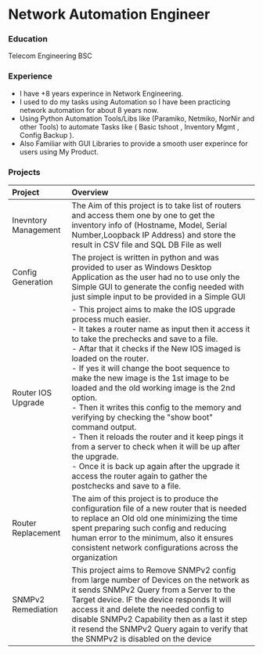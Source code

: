# Network Automation Engineer

### Education
Telecom Engineering BSC

### Experience
- I have +8 years experince in Network Engineering.
- I used to do my tasks using Automation so I have been practicing network automation for about 8 years now.
- Using Python Automation Tools/Libs like (Paramiko, Netmiko, NorNir and other Tools) to automate Tasks like ( Basic tshoot , Inventory Mgmt , Config Backup ).
- Also Familiar with GUI Libraries to provide a smooth user experince for users using My Product.

### Projects

| Project | Overview|
|:-------- |:----------------------------------------------------------------|
| Inevntory Management | The Aim of this project is to take list of routers and access them one by one to get the inventory info of (Hostname, Model, Serial Number,Loopback IP Address) and store the result in CSV file and SQL DB File as well|
| Config Generation | The project is written in python and was provided to user as Windows Desktop Application as the user had no to use only the Simple GUI to generate the config needed with just simple input to be provided in a Simple GUI|
| Router IOS Upgrade | - This project aims to make the IOS upgrade process much easier.<br> - It takes a router name as input then it access it to take the prechecks and save to a file.<br> - Aftar that it checks if the New IOS imaged is loaded on the router.<br> - If yes it will change the boot sequence to make the new image is the 1st image to be loaded and the old working image is the 2nd option.<br> - Then it writes this config to the memory and verifying by checking the "show boot" command output.<br> - Then it reloads the router and it keep pings it from a server to check when it will be up after the upgrade.<br> - Once it is back up again after the upgrade it access the router again to gather the postchecks and save to a file.|
| Router Replacement |The aim of this project is to  produce the configuration file of a new router that is needed to replace an Old old one minimizing the time spent preparing such config and reducing human error to the minimum, also it ensures consistent network configurations across the organization|
| SNMPv2 Remediation | This project aims to Remove SNMPv2 config from large number of Devices on the network as it sends SNMPv2 Query from a Server to the Target device. IF the device responds It will access it and delete the needed config to disable SNMPv2 Capability then as a last it step it resend the SNMPv2 Query again to verify that the SNMPv2 is disabled on the device|

